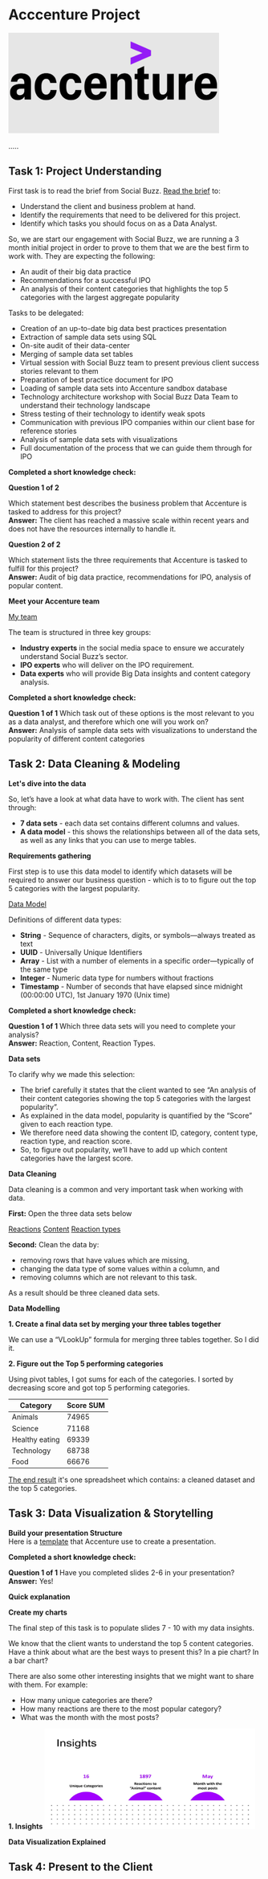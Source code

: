 # Acccenture Project

<img src="https://github.com/MaksymYakushev/Acccenture-Data-Analysis-Report/blob/main/Data/logo.png" width="420" height="200">

.....

## Task 1:  Project Understanding

First task is to read the brief from Social Buzz. [Read the brief](https://github.com/MaksymYakushev/Acccenture-Data-Analysis-Report/blob/main/Task1/Data_Analytics%20Client%20Brief.pdf) to:
- Understand the client and business problem at hand.
- Identify the requirements that need to be delivered for this project.
- Identify which tasks you should focus on as a Data Analyst.

So, we are start our engagement with Social Buzz, we are running a 3 month initial project in order
to prove to them that we are the best firm to work with. They are expecting the following:
- An audit of their big data practice
- Recommendations for a successful IPO
- An analysis of their content categories that highlights the top 5 categories with the
largest aggregate popularity

Tasks to be delegated:
- Creation of an up-to-date big data best practices presentation
- Extraction of sample data sets using SQL
- On-site audit of their data-center
- Merging of sample data set tables
- Virtual session with Social Buzz team to present previous client success stories relevant
to them
- Preparation of best practice document for IPO
- Loading of sample data sets into Accenture sandbox database
- Technology architecture workshop with Social Buzz Data Team to understand their
technology landscape
- Stress testing of their technology to identify weak spots
- Communication with previous IPO companies within our client base for reference stories
- Analysis of sample data sets with visualizations
- Full documentation of the process that we can guide them through for IPO

**Completed a short knowledge check:**

**Question 1 of 2**

Which statement best describes the business problem that Accenture is tasked to address for this project?   
**Answer:** The client has reached a massive scale within recent years and does not have the resources internally to handle it.

**Question 2 of 2**

Which statement lists the three requirements that Accenture is tasked to fulfill for this project?  
**Answer:** Audit of big data practice, recommendations for IPO, analysis of popular content.

**Meet your Accenture team**   

[My team](https://github.com/MaksymYakushev/Acccenture-Data-Analysis-Report/blob/main/Task1/Internal%20stakeholder%20chart.pdf)   

The team is structured in three key groups:

- **Industry experts** in the social media space to ensure we accurately understand Social Buzz’s sector.   
- **IPO experts** who will deliver on the IPO requirement.   
- **Data experts** who will provide Big Data insights and content category analysis.   

**Completed a short knowledge check:**  

**Question 1 of 1**
Which task out of these options is the most relevant to you as a data analyst, and therefore which one will you work on?  
**Answer:** Analysis of sample data sets with visualizations to understand the popularity of different content categories   

## Task 2: Data Cleaning & Modeling

**Let's dive into the data**

So, let’s have a look at what data have to work with. The client has sent through:

- **7 data sets** - each data set contains different columns and values.   
- **A data model** - this shows the relationships between all of the data sets, as well as any links that you can use to merge tables.  

**Requirements gathering**

First step is to use this data model to identify which datasets will be required to answer our business question - which is to to figure out the top 5 categories with the largest popularity.

[Data Model](https://github.com/MaksymYakushev/Acccenture-Data-Analysis-Report/blob/main/Task2/Data%20model.pdf)

Definitions of different data types:
- **String** - Sequence of characters, digits, or symbols—always treated as text
- **UUID** - Universally Unique Identifiers
- **Array** - List with a number of elements in a specific order—typically of the same type
- **Integer** - Numeric data type for numbers without fractions
- **Timestamp** - Number of seconds that have elapsed since midnight (00:00:00 UTC), 1st January 1970 (Unix time)

**Completed a short knowledge check:**  

**Question 1 of 1**  Which three data sets will you need to complete your analysis?   
**Answer:** Reaction, Content, Reaction Types.  

**Data sets**  

To clarify why we made this selection:  
- The brief carefully it states that the client wanted to see “An analysis of their content categories showing the top 5 categories with the largest popularity”.
- As explained in the data model, popularity is quantified by the “Score” given to each reaction type.
- We therefore need data showing the content ID, category, content type, reaction type, and reaction score.
- So, to figure out popularity, we’ll have to add up which content categories have the largest score.

**Data Cleaning**  

Data cleaning is a common and very important task when working with data.

**First:** Open the three data sets below

[Reactions](https://github.com/MaksymYakushev/Acccenture-Data-Analysis-Report/blob/main/Task2/Reactions.csv)
[Content](https://github.com/MaksymYakushev/Acccenture-Data-Analysis-Report/blob/main/Task2/Content.csv)
[Reaction types](https://github.com/MaksymYakushev/Acccenture-Data-Analysis-Report/blob/main/Task2/ReactionTypes.csv)  

**Second:** Clean the data by:   
- removing rows that have values which are missing,
- changing the data type of some values within a column, and
- removing columns which are not relevant to this task.

As a result should be three cleaned data sets. 

**Data Modelling**

**1. Create a final data set by merging your three tables together**  

We can use a “VLookUp” formula for merging three tables together. So I did it.

**2. Figure out the Top 5 performing categories**  

Using pivot tables, I got sums for each of the categories. I sorted by decreasing score and got top 5 performing categories.  

| Category | Score SUM |   
| -------- | -------- |  
| Animals | 74965 |
| Science | 71168 |
| Healthy eating | 69339 |
| Technology | 68738 |
| Food | 66676 | 

[The end result](https://github.com/MaksymYakushev/Acccenture-Data-Analysis-Report/blob/main/Task2/CleanedDataset_TheTopFiveCategories.xlsx) it's one spreadsheet which contains: a cleaned dataset and the top 5 categories.

## Task 3: Data Visualization & Storytelling

**Build your presentation Structure**  
Here is a [template](https://github.com/MaksymYakushev/Acccenture-Data-Analysis-Report/blob/main/Task3/Data%20Analytics%20template%20-%20Task%203_final.pptx) that Accenture use to create a presentation.   

**Completed a short knowledge check:**  

**Question 1 of 1**  Have you completed slides 2-6 in your presentation?  
**Answer:** Yes!  

**Quick explanation**




**Create my charts**

The final step of this task is to populate slides 7 - 10 with my data insights.

We know that the client wants to understand the top 5 content categories. Have a think about what are the best ways to present this? In a pie chart? In a bar chart?  

There are also some other interesting insights that we might want to share with them. For example:   
- How many unique categories are there?
- How many reactions are there to the most popular category?
- What was the month with the most posts?   

**1. Insights**
<img src="https://github.com/MaksymYakushev/Acccenture-Data-Analysis-Report/blob/main/Task3/Insights.jpg" width="420" height="200">




**Data Visualization Explained**





## Task 4: Present to the Client

